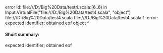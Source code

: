 error id: file:///D:/Big%20Data/test4.scala:[6..6) in Input.VirtualFile("file:///D:/Big%20Data/test4.scala", "object")
file:///D:/Big%20Data/test4.scala
file:///D:/Big%20Data/test4.scala:1: error: expected identifier; obtained eof
object
      ^
#### Short summary: 

expected identifier; obtained eof